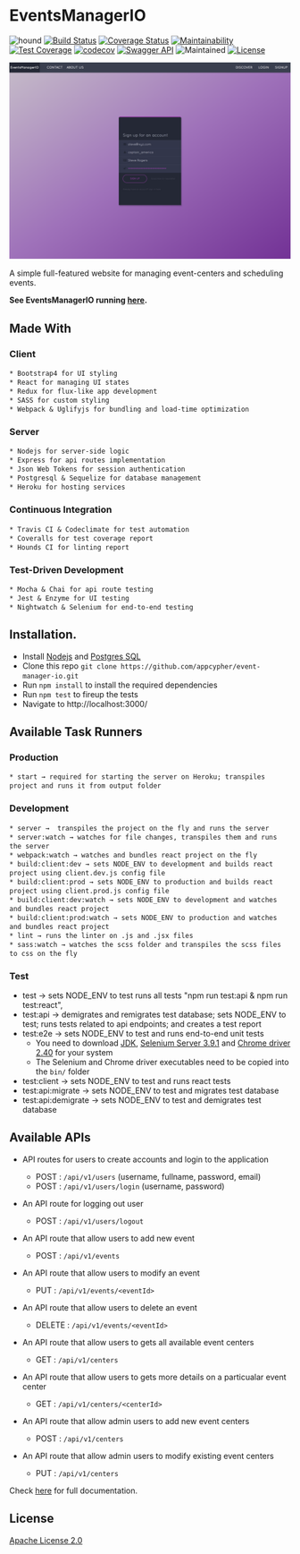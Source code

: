 # EventsManagerIO
![hound](https://camo.githubusercontent.com/23ee7a697b291798079e258bbc25434c4fac4f8b/68747470733a2f2f696d672e736869656c64732e696f2f62616467652f50726f7465637465645f62792d486f756e642d6138373364312e737667 "hound")
[![Build Status](https://travis-ci.org/appcypher/events-manager-io.svg?branch=dev)](https://travis-ci.org/appcypher/events-manager-io)
[![Coverage Status](https://coveralls.io/repos/github/AppCypher/EventsManager/badge.svg?branch=ch-continuous-integration-153009907)](https://coveralls.io/github/AppCypher/EventsManager?branch=ch-continuous-integration-153009907 "coveralls")
[![Maintainability](https://api.codeclimate.com/v1/badges/7c612f2c1714c2378112/maintainability)](https://codeclimate.com/github/AppCypher/EventsManager/maintainability)
[![Test Coverage](https://api.codeclimate.com/v1/badges/7c612f2c1714c2378112/test_coverage)](https://codeclimate.com/github/AppCypher/EventsManager/test_coverage)
[![codecov](https://codecov.io/gh/appcypher/events-manager-io/branch/dev/graph/badge.svg)](https://codecov.io/gh/appcypher/events-manager-io)
[![Swagger API](https://img.shields.io/swagger/valid/2.0/https/raw.githubusercontent.com/OAI/OpenAPI-Specification/master/examples/v2.0/json/petstore-expanded.json.svg)](https://swaggerhub.com/apis/appcypher/EventsManager/1.0.0)
![Maintained](https://img.shields.io/maintenance/yes/2018.svg)
[![License](https://img.shields.io/badge/License-Apache%202.0-blue.svg)](https://opensource.org/licenses/Apache-2.0)

![Eventsmanager Screenshot](screencapture.png)

A simple full-featured website for managing event-centers and scheduling events.

**See EventsManagerIO running [here](http://events-manager-io.herokuapp.com/).**

## Made With
  ### Client
    * Bootstrap4 for UI styling
    * React for managing UI states
    * Redux for flux-like app development
    * SASS for custom styling
    * Webpack & Uglifyjs for bundling and load-time optimization

  ### Server
    * Nodejs for server-side logic
    * Express for api routes implementation
    * Json Web Tokens for session authentication
    * Postgresql & Sequelize for database management
    * Heroku for hosting services

  ### Continuous Integration
    * Travis CI & Codeclimate for test automation
    * Coveralls for test coverage report
    * Hounds CI for linting report

  ### Test-Driven Development
    * Mocha & Chai for api route testing
    * Jest & Enzyme for UI testing
    * Nightwatch & Selenium for end-to-end testing



## Installation.
  * Install [Nodejs](https://nodejs.org/en/download/) and [Postgres SQL](https://www.postgresql.org/download/)
  * Clone this repo ```git clone https://github.com/appcypher/event-manager-io.git```
  * Run ```npm install``` to install the required dependencies
  * Run ```npm test``` to fireup the tests
  * Navigate to http://localhost:3000/


## Available Task Runners
  ### Production
    * start → required for starting the server on Heroku; transpiles project and runs it from output folder

  ### Development
    * server →  transpiles the project on the fly and runs the server
    * server:watch → watches for file changes, transpiles them and runs the server
    * webpack:watch → watches and bundles react project on the fly
    * build:client:dev → sets NODE_ENV to development and builds react project using client.dev.js config file
    * build:client:prod → sets NODE_ENV to production and builds react project using client.prod.js config file
    * build:client:dev:watch → sets NODE_ENV to development and watches and bundles react project
    * build:client:prod:watch → sets NODE_ENV to production and watches and bundles react project
    * lint → runs the linter on .js and .jsx files
    * sass:watch → watches the scss folder and transpiles the scss files to css on the fly

  ### Test
  * test → sets NODE_ENV to test runs all tests "npm run test:api & npm run test:react",
  * test:api → demigrates and remigrates test database; sets NODE_ENV to test; runs tests related to api endpoints; and creates a test report
  * test:e2e → sets NODE_ENV to test and runs end-to-end unit tests
      * You need to download [JDK](http://www.oracle.com/technetwork/java/javase/downloads/index.html), [Selenium Server 3.9.1](http://selenium-release.storage.googleapis.com/index.html) and [Chrome driver 2.40](https://sites.google.com/a/chromium.org/chromedriver) for your system
      * The Selenium and Chrome driver executables need to be copied into the `bin/` folder
  * test:client → sets NODE_ENV to test and runs react tests
  * test:api:migrate → sets NODE_ENV to test and migrates test database
  * test:api:demigrate → sets NODE_ENV to test and demigrates test database

## Available APIs
- API routes for users to create accounts and login to the application
  * POST : ```/api/v1/users```  (username, fullname, password, email)
  * POST : ```/api/v1/users/login``` (username, password)

- An API route for logging out user
  * POST : ```/api/v1/users/logout```

- An API route that allow users to add new event
  * POST : ```/api/v1/events```

- An API route that allow users to modify an event
  * PUT : ```/api/v1/events/<eventId>```

- An API route that allow users to delete an event
  * DELETE : ```/api/v1/events/<eventId>```

- An API route that allow users to gets all available event centers
  * GET : ```/api/v1/centers```

- An API route that allow users to gets more details on a particualar event center
  * GET : ```/api/v1/centers/<centerId>```

- An API route that allow admin users to add new event centers
  * POST : ```/api/v1/centers```

- An API route that allow admin users to modify existing event centers
  * PUT : ```/api/v1/centers```


Check [here](https://swaggerhub.com/apis/appcypher/EventsManager/1.0.0) for full documentation.

## License
[Apache License 2.0](https://github.com/appcypher/event-manager-io/blob/master/LICENSE)
